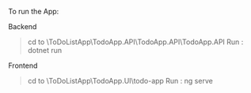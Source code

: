 To run the App:

Backend
> cd to \ToDoListApp\TodoApp.API\TodoApp.API\TodoApp.API
> Run : dotnet run

Frontend
> cd to \ToDoListApp\TodoApp.UI\todo-app
> Run : ng serve
